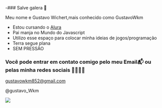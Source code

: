 -### Salve galera 🎱

Meu nome e Gustavo Wichert,mais conhecido como GustavoWkm

- Estou cursando o [Alura](https://www.alura.com.br)
- Pai manja no Mundo do Javascript
- Utilizo esse espaço para colocar minha ideias de jogos/programação
- Terra segue plana
- SEM PRESSÃO


### Você pode entrar em contato comigo pelo meu Email📬 ou pelas minha redes sociais 👨‍👨‍👦‍👦

gustavowkm852@gmail.com 

@gustavo_Wkm

![](https://media.tenor.com/9olFr6sTuSQAAAAd/the-last-of-us-the-last-of-us-part-ii.gif)
